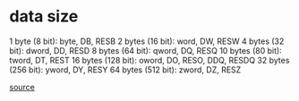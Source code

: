 

# data size

1 byte (8 bit): byte, DB, RESB
2 bytes (16 bit): word, DW, RESW
4 bytes (32 bit): dword, DD, RESD
8 bytes (64 bit): qword, DQ, RESQ
10 bytes (80 bit): tword, DT, REST
16 bytes (128 bit): oword, DO, RESO, DDQ, RESDQ
32 bytes (256 bit): yword, DY, RESY
64 bytes (512 bit): zword, DZ, RESZ

[source](https://stackoverflow.com/questions/12063840/what-are-the-sizes-of-tword-oword-and-yword-operands)
